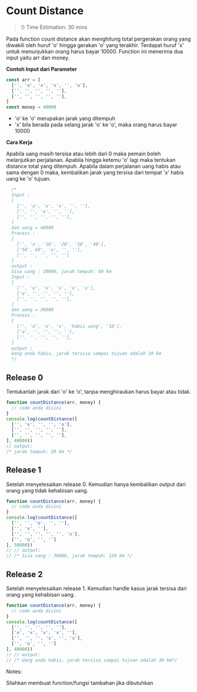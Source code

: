 # Count Distance
> ⏰ Time Estimation: 30 mins

Pada function count distance akan menghitung total pergerakan orang yang diwakili oleh huruf 'o' hingga gerakan
'o' yang terakhir. Terdapat huruf 'x' untuk menunjukkan orang harus bayar 10000. Function ini menerima dua input
yaitu arr dan money.

**Contoh Input dari Parameter**
``` javascript
const arr = [
  ['', 'o', 'x', 'x', '', 'o'],
  ['', '', '', '', ''],
  ['', '', '', '', ''],
]
const money = 40000
```
  - 'o' ke 'o' merupakan jarak yang ditempuh
  - 'x' bila berada pada selang jarak 'o' ke 'o', maka orang harus bayar 10000

**Cara Kerja**

Apabila uang masih tersisa atau lebih dari 0 maka pemain boleh melanjutkan perjalanan. Apabila hingga ketemu 'o'
lagi maka tentukan distance total yang ditempuh. Apabila dalam perjalanan uang habis atau sama dengan 0 maka, kembalikan
jarak yang tersisa dari tempat 'x' habis uang ke 'o' tujuan.

``` javascript
  /*
  Input :  
  [
    ['', 'o', 'x', 'x', '', ''],
    ['', '', 'o', '', ''],
    ['', '', '', '', ''],
  ] 
  dan uang = 40000
  Process :
  [
    ['', 'o', '10', '20', '30', '40'],
    ['50', 60', 'o', '', ''],
    ['', '', '', '', '']
  ]
  output :  
  Sisa uang : 20000, jarak tempuh: 60 km 
  Input :  
  [
    ['', 'o', 'x', 'x', 'x', 'x'],
    ['o', '', '', '', ''],
    ['', '', '', '', ''],
  ] 
  dan uang = 30000
  Process :
  [
    ['', 'o', 'x', 'x', 'habis uang', '10'],
    ['o', '', '', '', ''],
    ['', '', '', '', ''],
  ] 
  output :  
  Uang anda habis, jarak tersisa sampai tujuan adalah 10 km
  */
```

## Release 0
Tentukanlah jarak dari 'o' ke 'o', tanpa menghiraukan harus bayar atau tidak.
```javascript
function countDistance(arr, money) {
  // code anda disini
}
console.log(countDistance([
  ['', 'o', '', '', 'o'],
  ['', '', '', '', ''],
  ['', '', '', '', ''],
], 40000))
// output:
/* jarak tempuh: 20 km */
```

## Release 1
Setelah menyelesaikan release 0. Kemudian hanya kembalikan output dari orang yang tidak kehabisan uang.
```javascript
function countDistance(arr, money) {
  // code anda disini
}
console.log(countDistance([
  ['', '', 'o', '', ''],
  ['', 'x', ''],
  ['', '', '', '', '', 'x'],
  ['', 'o', '', '']
], 50000))
// // output:
// /* Sisa uang : 30000, jarak tempuh: 120 km */
```

## Release 2
Setelah menyelesaikan release 1. Kemudian handle kasus jarak tersisa dari orang yang kehabisan uang.
```javascript
function countDistance(arr, money) {
  // code anda disini
}
console.log(countDistance([
  ['', '', '', '', ''],
  ['o', 'x', 'x', 'x', ''],
  ['', '', '', 'x', '', 'x'],
  ['', 'o', '', '']
], 40000))
// // output:
// /* Uang anda habis, jarak tersisa sampai tujuan adalah 30 km*/
```

Notes:

Silahkan membuat function/fungsi tambahan jika dibutuhkan